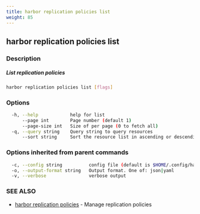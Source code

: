 ```yaml
---
title: harbor replication policies list
weight: 85
---
```

## harbor replication policies list

### Description

##### List replication policies

```sh
harbor replication policies list [flags]
```

### Options

```sh
  -h, --help            help for list
      --page int        Page number (default 1)
      --page-size int   Size of per page (0 to fetch all)
  -q, --query string    Query string to query resources
      --sort string     Sort the resource list in ascending or descending order
```

### Options inherited from parent commands

```sh
  -c, --config string          config file (default is $HOME/.config/harbor-cli/config.yaml)
  -o, --output-format string   Output format. One of: json|yaml
  -v, --verbose                verbose output
```

### SEE ALSO

* [harbor replication policies](harbor-replication-policies.md)	 - Manage replication policies

